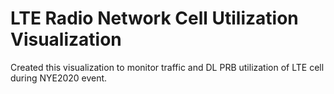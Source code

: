 # LTE Radio Network Cell Utilization Visualization

Created this visualization to monitor traffic and DL PRB utilization of LTE cell during NYE2020 event.

